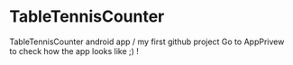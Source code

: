 # TableTennisCounter
TableTennisCounter android app / my first github project 
Go to AppPrivew to check how the app looks like ;) ! 
